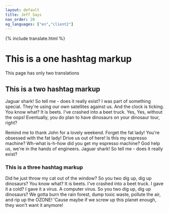 ```yaml
---
layout: default
title: Jeff Says
nav_order: 20
og_languages: ["en","client2"]
---
```


{% include translate.html %}

# This is a one hashtag markup

This page has only two translations

## This is a two hashtag markup

Jaguar shark! So tell me - does it really exist? I was part of something special. They're using our own satellites against us. And the clock is ticking. You know what? It is beets. I've crashed into a beet truck. Yes, Yes, without the oops! Eventually, you do plan to have dinosaurs on your dinosaur tour, right?

Remind me to thank John for a lovely weekend. Forget the fat lady! You're obsessed with the fat lady! Drive us out of here! Is this my espresso machine? Wh-what is-h-how did you get my espresso machine? God help us, we're in the hands of engineers. Jaguar shark! So tell me - does it really exist?

### This is a three hashtag markup

Did he just throw my cat out of the window? So you two dig up, dig up dinosaurs? You know what? It is beets. I've crashed into a beet truck. I gave it a cold? I gave it a virus. A computer virus. So you two dig up, dig up dinosaurs? We gotta burn the rain forest, dump toxic waste, pollute the air, and rip up the OZONE! 'Cause maybe if we screw up this planet enough, they won't want it anymore!


